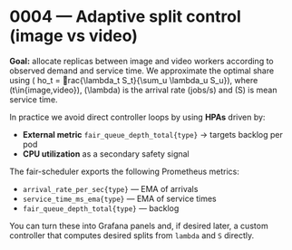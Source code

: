 
# 0004 — Adaptive split control (image vs video)

**Goal:** allocate replicas between image and video workers according to
observed demand and service time. We approximate the optimal share using
\(ho_t = rac{\lambda_t S_t}{\sum_u \lambda_u S_u}\), where \(t\in\{image,video\}\),
\(\lambda\) is the arrival rate (jobs/s) and \(S\) is mean service time.

In practice we avoid direct controller loops by using **HPAs** driven by:
- **External metric** `fair_queue_depth_total{type}` → targets backlog per pod
- **CPU utilization** as a secondary safety signal

The fair-scheduler exports the following Prometheus metrics:
- `arrival_rate_per_sec{type}` — EMA of arrivals
- `service_time_ms_ema{type}` — EMA of service times
- `fair_queue_depth_total{type}` — backlog

You can turn these into Grafana panels and, if desired later, a custom
controller that computes desired splits from `lambda` and `S` directly.
